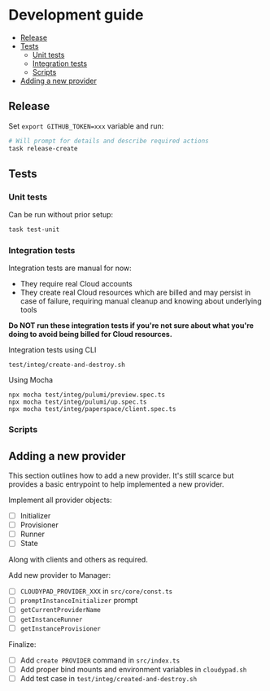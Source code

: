 # Development guide

- [Release](#release)
- [Tests](#tests)
  - [Unit tests](#unit-tests)
  - [Integration tests](#integration-tests)
  - [Scripts](#scripts)
- [Adding a new provider](#adding-a-new-provider)

## Release

Set `export GITHUB_TOKEN=xxx` variable and run:

```sh
# Will prompt for details and describe required actions
task release-create
```

## Tests

### Unit tests

Can be run without prior setup:

```sh
task test-unit
```

### Integration tests

Integration tests are manual for now:
- They require real Cloud accounts
- They create real Cloud resources which are billed and may persist in case of failure, requiring manual cleanup and knowing about underlying tools

**Do NOT run these integration tests if you're not sure about what you're doing to avoid being billed for Cloud resources.**

Integration tests using CLI

```
test/integ/create-and-destroy.sh
```

Using Mocha

```
npx mocha test/integ/pulumi/preview.spec.ts
npx mocha test/integ/pulumi/up.spec.ts
npx mocha test/integ/paperspace/client.spec.ts
```

### Scripts

## Adding a new provider

This section outlines how to add a new provider. It's still scarce but provides a basic entrypoint to help implemented a new provider. 

Implement all provider objects:

- [ ] Initializer
- [ ] Provisioner
- [ ] Runner
- [ ] State

Along with clients and others as required.

Add new provider to Manager:

- [ ] `CLOUDYPAD_PROVIDER_XXX` in `src/core/const.ts`
- [ ] `promptInstanceInitializer` prompt
- [ ] `getCurrentProviderName`
- [ ] `getInstanceRunner`
- [ ] `getInstanceProvisioner`

Finalize:
- [ ] Add `create PROVIDER` command in `src/index.ts`
- [ ] Add proper bind mounts and environment variables in `cloudypad.sh`
- [ ] Add test case in `test/integ/created-and-destroy.sh`